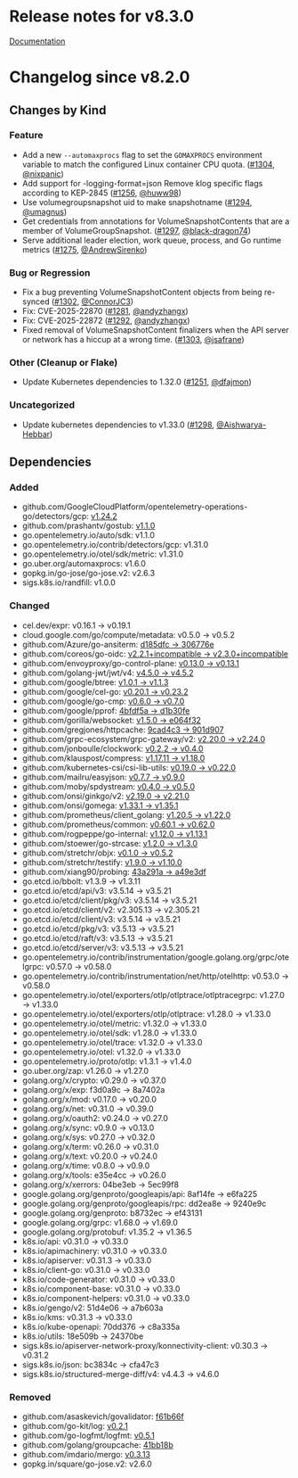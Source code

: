 # Release notes for v8.3.0

[Documentation](https://kubernetes-csi.github.io)

# Changelog since v8.2.0

## Changes by Kind

### Feature

- Add a new `--automaxprocs` flag to set the `GOMAXPROCS` environment variable to match the configured Linux container CPU quota. ([#1304](https://github.com/kubernetes-csi/external-snapshotter/pull/1304), [@nixpanic](https://github.com/nixpanic))
- Add support for -logging-format=json
  Remove klog specific flags according to KEP-2845 ([#1256](https://github.com/kubernetes-csi/external-snapshotter/pull/1256), [@huww98](https://github.com/huww98))
- Use volumegroupsnapshot uid to make snapshotname ([#1294](https://github.com/kubernetes-csi/external-snapshotter/pull/1294), [@umagnus](https://github.com/umagnus))
- Get credentials from annotations for VolumeSnapshotContents that are a member of VolumeGroupSnapshot. ([#1297](https://github.com/kubernetes-csi/external-snapshotter/pull/1297), [@black-dragon74](https://github.com/black-dragon74))
- Serve additional leader election, work queue, process, and Go runtime metrics ([#1275](https://github.com/kubernetes-csi/external-snapshotter/pull/1275), [@AndrewSirenko](https://github.com/AndrewSirenko))

### Bug or Regression

- Fix a bug preventing VolumeSnapshotContent objects from being re-synced ([#1302](https://github.com/kubernetes-csi/external-snapshotter/pull/1302), [@ConnorJC3](https://github.com/ConnorJC3))
- Fix: CVE-2025-22870 ([#1281](https://github.com/kubernetes-csi/external-snapshotter/pull/1281), [@andyzhangx](https://github.com/andyzhangx))
- Fix: CVE-2025-22872 ([#1292](https://github.com/kubernetes-csi/external-snapshotter/pull/1292), [@andyzhangx](https://github.com/andyzhangx))
- Fixed removal of VolumeSnapshotContent finalizers when the API server or network has a hiccup at a wrong time. ([#1303](https://github.com/kubernetes-csi/external-snapshotter/pull/1303), [@jsafrane](https://github.com/jsafrane))

### Other (Cleanup or Flake)

- Update Kubernetes dependencies to 1.32.0 ([#1251](https://github.com/kubernetes-csi/external-snapshotter/pull/1251), [@dfajmon](https://github.com/dfajmon))

### Uncategorized

- Update kubernetes dependencies to v1.33.0 ([#1298](https://github.com/kubernetes-csi/external-snapshotter/pull/1298), [@Aishwarya-Hebbar](https://github.com/Aishwarya-Hebbar))

## Dependencies

### Added
- github.com/GoogleCloudPlatform/opentelemetry-operations-go/detectors/gcp: [v1.24.2](https://github.com/GoogleCloudPlatform/opentelemetry-operations-go/detectors/gcp/tree/v1.24.2)
- github.com/prashantv/gostub: [v1.1.0](https://github.com/prashantv/gostub/tree/v1.1.0)
- go.opentelemetry.io/auto/sdk: v1.1.0
- go.opentelemetry.io/contrib/detectors/gcp: v1.31.0
- go.opentelemetry.io/otel/sdk/metric: v1.31.0
- go.uber.org/automaxprocs: v1.6.0
- gopkg.in/go-jose/go-jose.v2: v2.6.3
- sigs.k8s.io/randfill: v1.0.0

### Changed
- cel.dev/expr: v0.16.1 → v0.19.1
- cloud.google.com/go/compute/metadata: v0.5.0 → v0.5.2
- github.com/Azure/go-ansiterm: [d185dfc → 306776e](https://github.com/Azure/go-ansiterm/compare/d185dfc...306776e)
- github.com/coreos/go-oidc: [v2.2.1+incompatible → v2.3.0+incompatible](https://github.com/coreos/go-oidc/compare/v2.2.1...v2.3.0)
- github.com/envoyproxy/go-control-plane: [v0.13.0 → v0.13.1](https://github.com/envoyproxy/go-control-plane/compare/v0.13.0...v0.13.1)
- github.com/golang-jwt/jwt/v4: [v4.5.0 → v4.5.2](https://github.com/golang-jwt/jwt/v4/compare/v4.5.0...v4.5.2)
- github.com/google/btree: [v1.0.1 → v1.1.3](https://github.com/google/btree/compare/v1.0.1...v1.1.3)
- github.com/google/cel-go: [v0.20.1 → v0.23.2](https://github.com/google/cel-go/compare/v0.20.1...v0.23.2)
- github.com/google/go-cmp: [v0.6.0 → v0.7.0](https://github.com/google/go-cmp/compare/v0.6.0...v0.7.0)
- github.com/google/pprof: [4bfdf5a → d1b30fe](https://github.com/google/pprof/compare/4bfdf5a...d1b30fe)
- github.com/gorilla/websocket: [v1.5.0 → e064f32](https://github.com/gorilla/websocket/compare/v1.5.0...e064f32)
- github.com/gregjones/httpcache: [9cad4c3 → 901d907](https://github.com/gregjones/httpcache/compare/9cad4c3...901d907)
- github.com/grpc-ecosystem/grpc-gateway/v2: [v2.20.0 → v2.24.0](https://github.com/grpc-ecosystem/grpc-gateway/v2/compare/v2.20.0...v2.24.0)
- github.com/jonboulle/clockwork: [v0.2.2 → v0.4.0](https://github.com/jonboulle/clockwork/compare/v0.2.2...v0.4.0)
- github.com/klauspost/compress: [v1.17.11 → v1.18.0](https://github.com/klauspost/compress/compare/v1.17.11...v1.18.0)
- github.com/kubernetes-csi/csi-lib-utils: [v0.19.0 → v0.22.0](https://github.com/kubernetes-csi/csi-lib-utils/compare/v0.19.0...v0.22.0)
- github.com/mailru/easyjson: [v0.7.7 → v0.9.0](https://github.com/mailru/easyjson/compare/v0.7.7...v0.9.0)
- github.com/moby/spdystream: [v0.4.0 → v0.5.0](https://github.com/moby/spdystream/compare/v0.4.0...v0.5.0)
- github.com/onsi/ginkgo/v2: [v2.19.0 → v2.21.0](https://github.com/onsi/ginkgo/v2/compare/v2.19.0...v2.21.0)
- github.com/onsi/gomega: [v1.33.1 → v1.35.1](https://github.com/onsi/gomega/compare/v1.33.1...v1.35.1)
- github.com/prometheus/client_golang: [v1.20.5 → v1.22.0](https://github.com/prometheus/client_golang/compare/v1.20.5...v1.22.0)
- github.com/prometheus/common: [v0.60.1 → v0.62.0](https://github.com/prometheus/common/compare/v0.60.1...v0.62.0)
- github.com/rogpeppe/go-internal: [v1.12.0 → v1.13.1](https://github.com/rogpeppe/go-internal/compare/v1.12.0...v1.13.1)
- github.com/stoewer/go-strcase: [v1.2.0 → v1.3.0](https://github.com/stoewer/go-strcase/compare/v1.2.0...v1.3.0)
- github.com/stretchr/objx: [v0.1.0 → v0.5.2](https://github.com/stretchr/objx/compare/v0.1.0...v0.5.2)
- github.com/stretchr/testify: [v1.9.0 → v1.10.0](https://github.com/stretchr/testify/compare/v1.9.0...v1.10.0)
- github.com/xiang90/probing: [43a291a → a49e3df](https://github.com/xiang90/probing/compare/43a291a...a49e3df)
- go.etcd.io/bbolt: v1.3.9 → v1.3.11
- go.etcd.io/etcd/api/v3: v3.5.14 → v3.5.21
- go.etcd.io/etcd/client/pkg/v3: v3.5.14 → v3.5.21
- go.etcd.io/etcd/client/v2: v2.305.13 → v2.305.21
- go.etcd.io/etcd/client/v3: v3.5.14 → v3.5.21
- go.etcd.io/etcd/pkg/v3: v3.5.13 → v3.5.21
- go.etcd.io/etcd/raft/v3: v3.5.13 → v3.5.21
- go.etcd.io/etcd/server/v3: v3.5.13 → v3.5.21
- go.opentelemetry.io/contrib/instrumentation/google.golang.org/grpc/otelgrpc: v0.57.0 → v0.58.0
- go.opentelemetry.io/contrib/instrumentation/net/http/otelhttp: v0.53.0 → v0.58.0
- go.opentelemetry.io/otel/exporters/otlp/otlptrace/otlptracegrpc: v1.27.0 → v1.33.0
- go.opentelemetry.io/otel/exporters/otlp/otlptrace: v1.28.0 → v1.33.0
- go.opentelemetry.io/otel/metric: v1.32.0 → v1.33.0
- go.opentelemetry.io/otel/sdk: v1.28.0 → v1.33.0
- go.opentelemetry.io/otel/trace: v1.32.0 → v1.33.0
- go.opentelemetry.io/otel: v1.32.0 → v1.33.0
- go.opentelemetry.io/proto/otlp: v1.3.1 → v1.4.0
- go.uber.org/zap: v1.26.0 → v1.27.0
- golang.org/x/crypto: v0.29.0 → v0.37.0
- golang.org/x/exp: f3d0a9c → 8a7402a
- golang.org/x/mod: v0.17.0 → v0.20.0
- golang.org/x/net: v0.31.0 → v0.39.0
- golang.org/x/oauth2: v0.24.0 → v0.27.0
- golang.org/x/sync: v0.9.0 → v0.13.0
- golang.org/x/sys: v0.27.0 → v0.32.0
- golang.org/x/term: v0.26.0 → v0.31.0
- golang.org/x/text: v0.20.0 → v0.24.0
- golang.org/x/time: v0.8.0 → v0.9.0
- golang.org/x/tools: e35e4cc → v0.26.0
- golang.org/x/xerrors: 04be3eb → 5ec99f8
- google.golang.org/genproto/googleapis/api: 8af14fe → e6fa225
- google.golang.org/genproto/googleapis/rpc: dd2ea8e → 9240e9c
- google.golang.org/genproto: b8732ec → ef43131
- google.golang.org/grpc: v1.68.0 → v1.69.0
- google.golang.org/protobuf: v1.35.2 → v1.36.5
- k8s.io/api: v0.31.0 → v0.33.0
- k8s.io/apimachinery: v0.31.0 → v0.33.0
- k8s.io/apiserver: v0.31.3 → v0.33.0
- k8s.io/client-go: v0.31.0 → v0.33.0
- k8s.io/code-generator: v0.31.0 → v0.33.0
- k8s.io/component-base: v0.31.0 → v0.33.0
- k8s.io/component-helpers: v0.31.0 → v0.33.0
- k8s.io/gengo/v2: 51d4e06 → a7b603a
- k8s.io/kms: v0.31.3 → v0.33.0
- k8s.io/kube-openapi: 70dd376 → c8a335a
- k8s.io/utils: 18e509b → 24370be
- sigs.k8s.io/apiserver-network-proxy/konnectivity-client: v0.30.3 → v0.31.2
- sigs.k8s.io/json: bc3834c → cfa47c3
- sigs.k8s.io/structured-merge-diff/v4: v4.4.3 → v4.6.0

### Removed
- github.com/asaskevich/govalidator: [f61b66f](https://github.com/asaskevich/govalidator/tree/f61b66f)
- github.com/go-kit/log: [v0.2.1](https://github.com/go-kit/log/tree/v0.2.1)
- github.com/go-logfmt/logfmt: [v0.5.1](https://github.com/go-logfmt/logfmt/tree/v0.5.1)
- github.com/golang/groupcache: [41bb18b](https://github.com/golang/groupcache/tree/41bb18b)
- github.com/imdario/mergo: [v0.3.13](https://github.com/imdario/mergo/tree/v0.3.13)
- gopkg.in/square/go-jose.v2: v2.6.0
